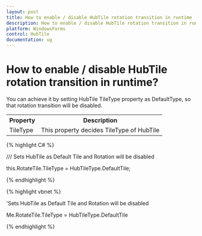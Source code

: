 ```yaml
---
layout: post
title: How to enable / disable HubTile rotation transition in runtime | WindowsForms | Syncfusion
description: How to enable / disable HubTile rotation transition in runtime
platform: WindowsForms
control: HubTile
documentation: ug
--- 
```


# How to enable / disable HubTile rotation transition in runtime?

You can achieve it by setting HubTile TileType property as DefaultType, so that rotation transition will be disabled.



<Table>
<tr>
<th>Property</th>
<th>Description</th>
</tr>
<tr>
<td>TileType</td>
<td>This property decides TileType of HubTile</td>
</tr>
</Table>



{% highlight C# %} 

 

/// Sets HubTile as Default Tile and Rotation will be disabled

this.RotateTile.TileType = HubTileType.DefaultTile;

 
  {% endhighlight %}
 

{% highlight vbnet %} 
 

'Sets HubTile as Default Tile and Rotation will be disabled

Me.RotateTile.TileType = HubTileType.DefaultTile

{% endhighlight %}